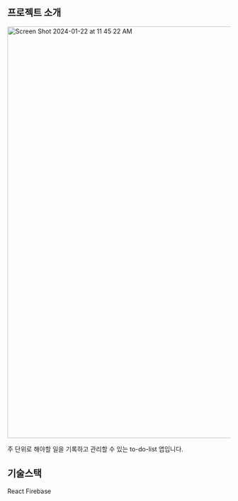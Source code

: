 ## 프로젝트 소개

<img width="928" alt="Screen Shot 2024-01-22 at 11 45 22 AM" src="https://github.com/brownrice0916/to-do-list/assets/154405976/7eced21f-c078-4d38-97e3-130e6c6734ac">

주 단위로 해야할 일을 기록하고 관리할 수 있는 to-do-list 앱입니다.

## 기술스택

React
Firebase

